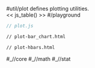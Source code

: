 #util/plot defines plotting utilities.  
<< js_table() >>
#/playground

```js_removed:plot.js
// plot.js
```

```html_bars_removed:plot-bars.html
// plot-bar_chart.html
```

```html_hbars_removed:plot-hbars.html
// plot-hbars.html
```

<p> #_//core #_//math #_//stat